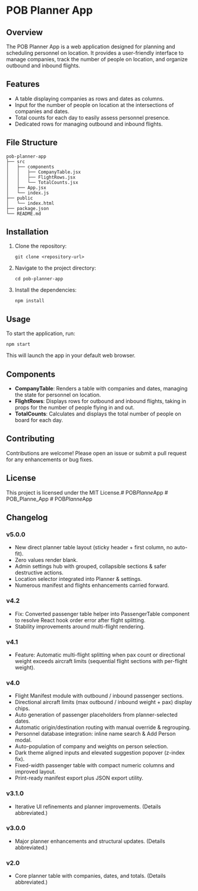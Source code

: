 # POB Planner App

## Overview
The POB Planner App is a web application designed for planning and scheduling personnel on location. It provides a user-friendly interface to manage companies, track the number of people on location, and organize outbound and inbound flights.

## Features
- A table displaying companies as rows and dates as columns.
- Input for the number of people on location at the intersections of companies and dates.
- Total counts for each day to easily assess personnel presence.
- Dedicated rows for managing outbound and inbound flights.

## File Structure
```
pob-planner-app
├── src
│   ├── components
│   │   ├── CompanyTable.jsx
│   │   ├── FlightRows.jsx
│   │   └── TotalCounts.jsx
│   ├── App.jsx
│   └── index.js
├── public
│   └── index.html
├── package.json
└── README.md
```

## Installation
1. Clone the repository:
   ```
   git clone <repository-url>
   ```
2. Navigate to the project directory:
   ```
   cd pob-planner-app
   ```
3. Install the dependencies:
   ```
   npm install
   ```

## Usage
To start the application, run:
```
npm start
```
This will launch the app in your default web browser.

## Components
- **CompanyTable**: Renders a table with companies and dates, managing the state for personnel on location.
- **FlightRows**: Displays rows for outbound and inbound flights, taking in props for the number of people flying in and out.
- **TotalCounts**: Calculates and displays the total number of people on board for each day.

## Contributing
Contributions are welcome! Please open an issue or submit a pull request for any enhancements or bug fixes.

## License
This project is licensed under the MIT License.#   P O B _ P l a n n e _ A p p 
 
 # POB_Planne_App
#   P O B _ P l a n n e _ A p p 
 
## Changelog

### v5.0.0
- New direct planner table layout (sticky header + first column, no auto-fit).
- Zero values render blank.
- Admin settings hub with grouped, collapsible sections & safer destructive actions.
- Location selector integrated into Planner & settings.
- Numerous manifest and flights enhancements carried forward.

### v4.2
- Fix: Converted passenger table helper into PassengerTable component to resolve React hook order error after flight splitting.
- Stability improvements around multi-flight rendering.

### v4.1
- Feature: Automatic multi-flight splitting when pax count or directional weight exceeds aircraft limits (sequential flight sections with per-flight weight).

### v4.0
- Flight Manifest module with outbound / inbound passenger sections.
- Directional aircraft limits (max outbound / inbound weight + pax) display chips.
- Auto generation of passenger placeholders from planner-selected dates.
- Automatic origin/destination routing with manual override & regrouping.
- Personnel database integration: inline name search & Add Person modal.
- Auto-population of company and weights on person selection.
- Dark theme aligned inputs and elevated suggestion popover (z-index fix).
- Fixed-width passenger table with compact numeric columns and improved layout.
- Print-ready manifest export plus JSON export utility.

### v3.1.0
- Iterative UI refinements and planner improvements. (Details abbreviated.)

### v3.0.0
- Major planner enhancements and structural updates. (Details abbreviated.)

### v2.0
- Core planner table with companies, dates, and totals. (Details abbreviated.)

 